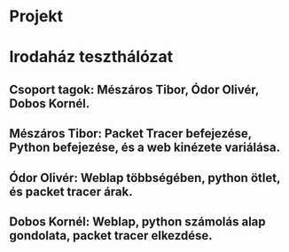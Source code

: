 # Projekt
# Irodaház teszthálózat
## Csoport tagok: Mészáros Tibor, Ódor Olivér, Dobos Kornél.
## Mészáros Tibor: Packet Tracer befejezése, Python befejezése, és a web kinézete variálása.
## Ódor Olivér: Weblap többségében, python ötlet, és packet tracer árak.
## Dobos Kornél: Weblap, python számolás alap gondolata, packet tracer elkezdése.

